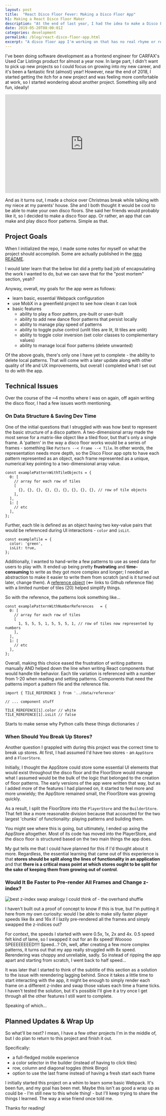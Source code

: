 ```yaml
---
layout: post
title:  "React Disco Floor Fever: Making a Disco Floor App"
h1: Making a React Disco Floor Maker
description: "At the end of last year, I had the idea to make a Disco Floor making app. I finally got around to completing the first version. It's missing a lot but I've enjoyed it a ton and wanted to pull some thoughts together on it."
date: 2019-05-20T08:00:01Z
categories: development
permalink: /blog/react-disco-floor-app.html
excerpt: "A disco floor app I'm working on that has no real rhyme or reason other than it seemed like an interesting challenge. Just finished what I would call version 1.0.0 and taking a break for a bit."
---
```


I've been doing software development as a frontend engineer for CARFAX's Used Car Listings product for almost a year now. In large part, I didn't want to pick up new projects so I could focus on growing into my new career, and it's been a fantastic first (almost) year! However, near the end of 2018, I started getting the itch for a new project and was feeling more comfortable at work, so I started wondering about another project. Something silly and fun, ideally!

<iframe width="100%" height="320" src="https://www.youtube.com/embed/lZQiJOZxgfM" frameborder="0" allowfullscreen></iframe>

And as it turns out, I made a choice over Christmas break while talking with my niece at my parents' house. She and I both thought it would be cool to be able to make your own disco floors. She said her friends would probably like it, so I decided to make a disco floor app. Or rather, an app that can make and play disco floor patterns. Simple as that.

## Project Goals

When I initialized the repo, I made some notes for myself on what the project should accomplish. Some are actually published in the [repo README](https://github.com/jonopens/disco-floor/blob/master/README.md).

I would later learn that the below list did a pretty bad job of encapsulating the work I wanted to do, but we can save that for the "post mortem" section, yeah?

Anyway, overall, my goals for the app were as follows:
- learn basic, essential Webpack configuration
- use MobX in a greenfield project to see how clean it can look
- basic features
  - ability to play a floor pattern, pre-built or user-built
  - ability to add new dance floor patterns that persist locally
  - ability to manage play speed of patterns
  - ability to toggle pulse control (unlit tiles are lit, lit tiles are unlit)
  - ability to toggle color inversion (set color classes to complementary values)
  - ability to manage local floor patterns (delete unwanted)

Of the above goals, there's only one I have yet to complete - the ability to delete local patterns. That will come with a later update along with other quality of life and UX improvements, but overall I completed what I set out to do with the app.

## Technical Issues

Over the course of the ~4 months where I was on again, off again writing the disco floor, I had a few issues worth mentioning.

### On Data Structure & Saving Dev Time

One of the initial questions that I struggled with was how best to represent the basic structure of a disco pattern. A two-dimensional array made the most sense for a matrix-like object like a tiled floor, but that's only a single frame. A 'pattern' in the way a disco floor works would be a series of frames - something like `Pattern --< Frame --< Tile`. In other words, the representation needs more depth, so the Disco Floor app opts to have each pattern represented as an object, each frame represented as a unique, numerical key pointing to a two-dimensional array value.

```
const examplePatternWithTileObjects = {
  0: [
    // array for each row of tiles
    [
      {}, {}, {}, {}, {}, {}, {}, {}, {}, // row of tile objects
    ],
  ],
  1: [
    // etc
  ],
};
```

Further, each tile is defined as an object having two key-value pairs that would be referenced during UI interactions - `color` and `isLit`.


```
const exampleTile = {
  color: 'green',
  isLit: true,
};
```

Additionally, I wanted to hand-write a few patterns to use as seed data for users to play with. It ended up being pretty **frustrating** and **time-consuming** to write as they got more complex and longer; I needed an abstraction to make it easier to write them from scratch (and is it turned out later, change them). A [reference object](https://github.com/jonopens/disco-floor/blob/master/src/data/reference.js) (<== links to Github reference file) with a limited number of tiles (20) helped simplify things.

So with the reference, the patterns look something like...

```
const examplePatternWithNumberReferences   = {
  0: [
    // array for each row of tiles
    [
      1, 5, 5, 5, 1, 5, 5, 5, 1, // row of tiles now represented by numbers
    ],
  ],
  1: [
    // etc
  ],
};
```

Overall, making this choice eased the frustration of writing patterns manually AND helped down the line when writing React components that would handle tile behavior. Each tile variation is referenced with a number from 1-20 when reading and setting patterns. Components that need the patterns import a pattern file and the reference file. 

```
import { TILE_REFERENCE } from '../data/reference'

// ... component stuff

TILE_REREFENCE[1].color // white
TILE_REREFENCE[1].isLit // false

```

Starts to make sense why Python calls these things dictionaries :/

### When Should You Break Up Stores?

Another question I grappled with during this project was the correct time to break up stores. At first, I had assumed I'd have two stores - an `AppStore` and a `FloorStore`.

Initially, I thought the AppStore could store some essential UI elements that would exist throughout the disco floor and the FloorStore would manage what I assumed would be the bulk of the logic that belonged to the creation of floor patterns. The early versions of the app were written that way, but as I added more of the features I had planned on, it started to feel more and more unwieldy; the AppStore remained small, the FloorStore was growing quickly.

As a result, I split the FloorStore into the `PlayerStore` and the `BuilderStore`. That felt like a more reasonable division because that accounted for the two largest 'chunks' of functionality: playing patterns and building them.

You might see where this is going, but ultimately, I ended up axing the AppStore altogether. Most of its code has moved into the PlayerStore, and the disco floor is structured based on the two main things the app does.

My gut tells me that I could have planned for this if I'd thought about it more. Regardless, the essential learning that came out of this experience is that **stores should be split along the lines of functionality in an application** and that **there is a critical mass point at which stores ought to be split for the sake of keeping them from growing out of control**.

### Would It Be Faster to Pre-render All Frames and Change z-index?

<img src="/images/overhand-shuffle.gif" alt="best z-index swap analogy I could think of - the overhand shuffle">

I haven't built out a proof of concept to know if this is true, but I'm putting it here from my own curiosity: would I be able to make silly faster player speeds like 8x and 16x if I lazily pre-rendered all the frames and simply swapped the z-indices out?

For context, the speeds I started with were 0.5x, 1x, 2x and 4x. 0.5 speed felt kind of lame, so I swapped it out for an 8x speed! Wooooo SPEEEEEEEED!!!! Speed...? Oh, well, after creating a few more complex patterns, it turns out that my app really struggled with 8x speed. Rerendering was choppy and unreliable, sadly. So instead of ripping the app apart and starting from scratch, I went back to half speed...

It was later that I started to think of the subtitle of this section as a solution to the issue with rerendering lagging behind. Since it takes a little time to start interacting with the app, it might be enough to simply render each frame on a different z-index and swap those values each time a frame ticks. I haven't tested the solution, but it's possible I'll give it a try once I get through all the other features I still want to complete.

Speaking of which...

## Planned Updates & Wrap Up

So what'll be next? I mean, I have a few other projects I'm in the middle of, but I do plan to return to this project and finish it out.

Specifically:
- a full-fledged mobile experience
- a color selector in the builder (instead of having to click tiles)
- row, column and diagonal toggles (think Bingo)
- option to use the last frame instead of having a fresh start each frame

I initially started this project on a whim to learn some basic Webpack. It's been fun, and my goal has been met. Maybe this isn't as good a wrap up as could be - I'm still new to this whole thing! - but I'll keep trying to share the things I learned. The way a wise friend once told me.

Thanks for reading!

<!-- 
  later updates
  - mobile experience exists and is good
  - row, column, diagonal toggle
  - color selector
  - "fresh start" frame (current) vs. last frame frame
-->